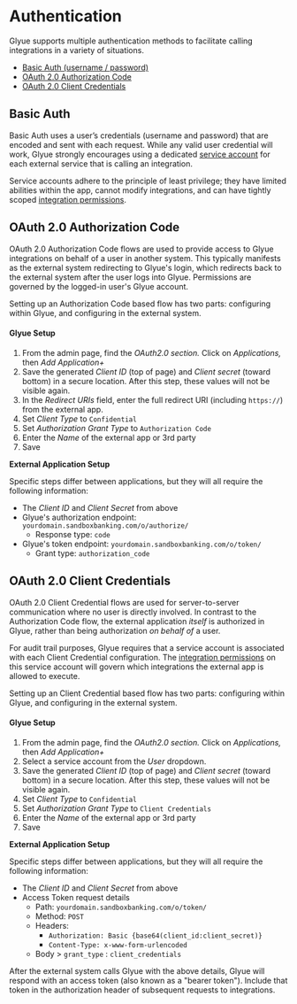 # Authentication

Glyue supports multiple authentication methods to facilitate calling integrations in a variety of situations.&#x20;

* [Basic Auth (username / password)](authentication.md#basic-auth)
* [OAuth 2.0 Authorization Code](authentication.md#oauth-2.0-authorization-code)
* [OAuth 2.0 Client Credentials](authentication.md#oauth-2.0-client-credentials)

## Basic Auth

Basic Auth uses a user’s credentials (username and password) that are encoded and sent with each request. While any valid user credential will work, Glyue strongly encourages using a dedicated [service account](permissions/service-accounts.md) for each external service that is calling an integration.

Service accounts adhere to the principle of least privilege; they have limited abilities within the app, cannot modify integrations, and can have tightly scoped [integration permissions](permissions/#integration-permissions).

## OAuth 2.0 Authorization Code

OAuth 2.0 Authorization Code flows are used to provide access to Glyue integrations on behalf of a user in another system. This typically manifests as the external system redirecting to Glyue's login, which redirects back to the external system after the user logs into Glyue. Permissions are governed by the logged-in user's Glyue account.

Setting up an Authorization Code based flow has two parts: configuring within Glyue, and configuring in the external system.

#### Glyue Setup <a href="#admin-setup-glyue" id="admin-setup-glyue"></a>

1. From the admin page, find the _OAuth2.0 section._ Click on _Applications,_ then _Add Application+_
2. Save the generated _Client ID_ (top of page) and _Client secret_ (toward bottom) in a secure location. After this step, these values will not be visible again.
3. In the _Redirect URIs_ field, enter the full redirect URI (including `https://`)  from the external app.
4. Set _Client Type_ to `Confidential`
5. Set _Authorization Grant Type_ to `Authorization Code`
6. Enter the _Name_ of the external app or 3rd party
7. Save

**External Application Setup**

Specific steps differ between applications, but they will all require the following information:

* The _Client ID_ and _Client Secret_ from above
* Glyue's authorization endpoint: `yourdomain.sandboxbanking.com/o/authorize/`
  * Response type: `code`
* Glyue's token endpoint: `yourdomain.sandboxbanking.com/o/token/`
  * Grant type: `authorization_code`&#x20;



## OAuth 2.0 Client Credentials

OAuth 2.0 Client Credential flows are used for server-to-server communication where no user is directly involved. In contrast to the Authorization Code flow, the external application _itself_ is authorized in Glyue, rather than being authorization _on behalf of_ a user.

For audit trail purposes, Glyue requires that a service account is associated with each Client Credential configuration. The [integration permissions](permissions/#integration-permissions) on this service account will govern which integrations the external app is allowed to execute.

Setting up an Client Credential based flow has two parts: configuring within Glyue, and configuring in the external system.

#### Glyue Setup <a href="#admin-setup-glyue" id="admin-setup-glyue"></a>

1. From the admin page, find the _OAuth2.0 section._ Click on _Applications,_ then _Add Application+_
2. Select a service account from the _User_ dropdown.
3. Save the generated _Client ID_ (top of page) and _Client secret_ (toward bottom) in a secure location. After this step, these values will not be visible again.
4. Set _Client Type_ to `Confidential`
5. Set _Authorization Grant Type_ to `Client Credentials`
6. Enter the _Name_ of the external app or 3rd party
7. Save

**External Application Setup**

Specific steps differ between applications, but they will all require the following information:

* The _Client ID_ and _Client Secret_ from above
* Access Token request details
  * Path:  `yourdomain.sandboxbanking.com/o/token/`
  * Method: `POST`
  * Headers:
    * `Authorization: Basic {base64(client_id:client_secret)}`
    * `Content-Type: x-www-form-urlencoded`
  * Body > `grant_type`  : `client_credentials`&#x20;

After the external system calls Glyue with the above details, Glyue will respond with an access token (also known as a "bearer token"). Include that token in the authorization header of subsequent requests to integrations.&#x20;
